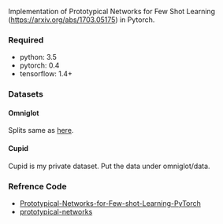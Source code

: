 Implementation of Prototypical Networks for Few Shot Learning (https://arxiv.org/abs/1703.05175) in Pytorch.

### Required
- python: 3.5
- pytorch: 0.4
- tensorflow: 1.4+

### Datasets

#### Omniglot
Splits same as [here](https://github.com/jakesnell/prototypical-networks).

#### Cupid
Cupid is my private dataset. Put the data under omniglot/data.

### Refrence Code
- [Prototypical-Networks-for-Few-shot-Learning-PyTorch](https://github.com/orobix/Prototypical-Networks-for-Few-shot-Learning-PyTorch)
- [prototypical-networks](https://github.com/jakesnell/prototypical-networks)

